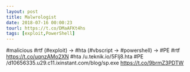 ```yaml
---
layout: post
title: Malwrologist
date: 2018-07-16 00:00:23
tourl: https://t.co/DMaAFKt4hs
tags: [exploit,PowerShell]
---
```

#malicious #rtf (#exploit) -&gt; #hta (#vbscript -&gt; #powershell) -&gt; #PE
#rtf https://t.co/uqnzAMo2XN
#hta /u.teknik.io/5FIj8.hta
#PE /d10656335.u29.c11.ixinstant.com/blog/sp.exe https://t.co/9brmZ3PDTW